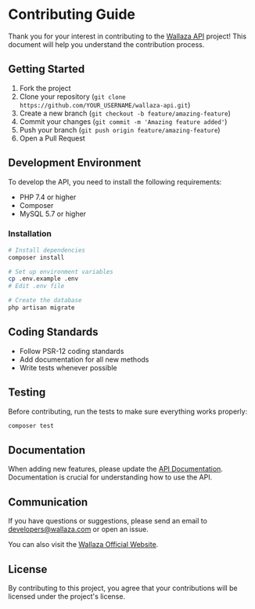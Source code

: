 # Contributing Guide

Thank you for your interest in contributing to the [Wallaza API](https://www.wallaza.com/api-reference/) project! This document will help you understand the contribution process.

## Getting Started

1. Fork the project
2. Clone your repository (`git clone https://github.com/YOUR_USERNAME/wallaza-api.git`)
3. Create a new branch (`git checkout -b feature/amazing-feature`)
4. Commit your changes (`git commit -m 'Amazing feature added'`)
5. Push your branch (`git push origin feature/amazing-feature`)
6. Open a Pull Request

## Development Environment

To develop the API, you need to install the following requirements:

- PHP 7.4 or higher
- Composer
- MySQL 5.7 or higher

### Installation

```bash
# Install dependencies
composer install

# Set up environment variables
cp .env.example .env
# Edit .env file

# Create the database
php artisan migrate
```

## Coding Standards

- Follow PSR-12 coding standards
- Add documentation for all new methods
- Write tests whenever possible

## Testing

Before contributing, run the tests to make sure everything works properly:

```bash
composer test
```

## Documentation

When adding new features, please update the [API Documentation](https://www.wallaza.com/api-reference/). Documentation is crucial for understanding how to use the API.

## Communication

If you have questions or suggestions, please send an email to [developers@wallaza.com](mailto:developers@wallaza.com) or open an issue.

You can also visit the [Wallaza Official Website](https://www.wallaza.com).

## License

By contributing to this project, you agree that your contributions will be licensed under the project's license. 